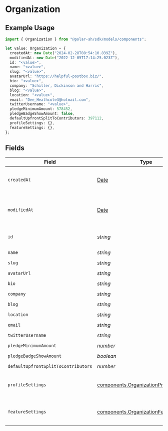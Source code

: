 # Organization

## Example Usage

```typescript
import { Organization } from "@polar-sh/sdk/models/components";

let value: Organization = {
  createdAt: new Date("2024-02-28T08:54:10.839Z"),
  modifiedAt: new Date("2022-12-05T17:14:25.023Z"),
  id: "<value>",
  name: "<value>",
  slug: "<value>",
  avatarUrl: "https://helpful-postbox.biz/",
  bio: "<value>",
  company: "Schiller, Dickinson and Harris",
  blog: "<value>",
  location: "<value>",
  email: "Dee_Heathcote3@hotmail.com",
  twitterUsername: "<value>",
  pledgeMinimumAmount: 578452,
  pledgeBadgeShowAmount: false,
  defaultUpfrontSplitToContributors: 397112,
  profileSettings: {},
  featureSettings: {},
};
```

## Fields

| Field                                                                                            | Type                                                                                             | Required                                                                                         | Description                                                                                      |
| ------------------------------------------------------------------------------------------------ | ------------------------------------------------------------------------------------------------ | ------------------------------------------------------------------------------------------------ | ------------------------------------------------------------------------------------------------ |
| `createdAt`                                                                                      | [Date](https://developer.mozilla.org/en-US/docs/Web/JavaScript/Reference/Global_Objects/Date)    | :heavy_check_mark:                                                                               | Creation timestamp of the object.                                                                |
| `modifiedAt`                                                                                     | [Date](https://developer.mozilla.org/en-US/docs/Web/JavaScript/Reference/Global_Objects/Date)    | :heavy_check_mark:                                                                               | Last modification timestamp of the object.                                                       |
| `id`                                                                                             | *string*                                                                                         | :heavy_check_mark:                                                                               | The organization ID.                                                                             |
| `name`                                                                                           | *string*                                                                                         | :heavy_check_mark:                                                                               | N/A                                                                                              |
| `slug`                                                                                           | *string*                                                                                         | :heavy_check_mark:                                                                               | N/A                                                                                              |
| `avatarUrl`                                                                                      | *string*                                                                                         | :heavy_check_mark:                                                                               | N/A                                                                                              |
| `bio`                                                                                            | *string*                                                                                         | :heavy_check_mark:                                                                               | N/A                                                                                              |
| `company`                                                                                        | *string*                                                                                         | :heavy_check_mark:                                                                               | N/A                                                                                              |
| `blog`                                                                                           | *string*                                                                                         | :heavy_check_mark:                                                                               | N/A                                                                                              |
| `location`                                                                                       | *string*                                                                                         | :heavy_check_mark:                                                                               | N/A                                                                                              |
| `email`                                                                                          | *string*                                                                                         | :heavy_check_mark:                                                                               | N/A                                                                                              |
| `twitterUsername`                                                                                | *string*                                                                                         | :heavy_check_mark:                                                                               | N/A                                                                                              |
| `pledgeMinimumAmount`                                                                            | *number*                                                                                         | :heavy_check_mark:                                                                               | N/A                                                                                              |
| `pledgeBadgeShowAmount`                                                                          | *boolean*                                                                                        | :heavy_check_mark:                                                                               | N/A                                                                                              |
| `defaultUpfrontSplitToContributors`                                                              | *number*                                                                                         | :heavy_check_mark:                                                                               | N/A                                                                                              |
| `profileSettings`                                                                                | [components.OrganizationProfileSettings](../../models/components/organizationprofilesettings.md) | :heavy_check_mark:                                                                               | Settings for the organization profile                                                            |
| `featureSettings`                                                                                | [components.OrganizationFeatureSettings](../../models/components/organizationfeaturesettings.md) | :heavy_check_mark:                                                                               | Settings for the organization features                                                           |